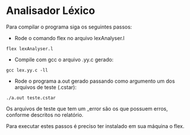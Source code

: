 # Analisador Léxico
Para compilar o programa siga os seguintes passos:
- Rode o comando flex no arquivo lexAnalyser.l

```flex lexAnalyser.l```

- Compile com gcc o arquivo .yy.c gerado:

```gcc lex.yy.c -ll  ```

- Rode o programa a.out gerado passando como argumento um dos arquivos de teste (.cstar):

```./a.out teste.cstar```

Os arquivos de teste que tem um _error são os que possuem erros, conforme descritos no relatório.

Para executar estes passos é preciso ter instalado em sua máquina o flex.